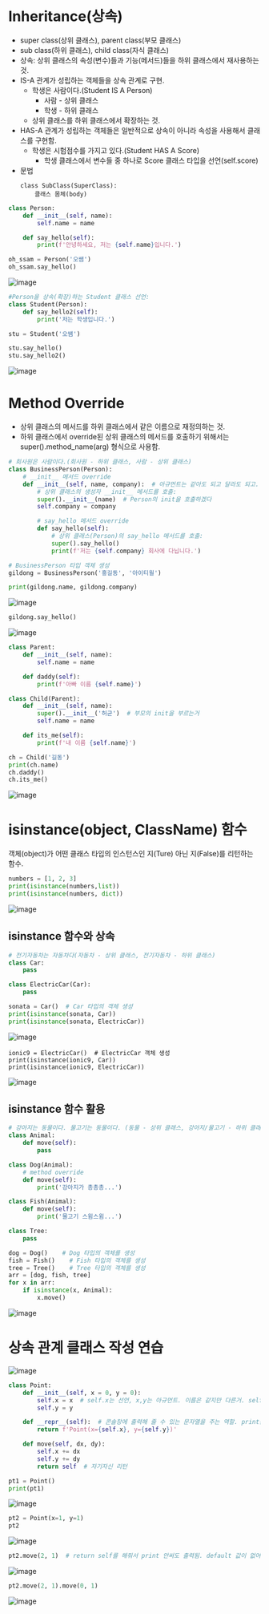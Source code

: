 # Inheritance(상속)
- super class(상위 클래스), parent class(부모 클래스)
- sub class(하위 클래스), child class(자식 클래스)
- 상속: 상위 클래스의 속성(변수)들과 기능(메서드)들을 하위 클래스에서 재사용하는 것.
- IS-A 관계가 성립하는 객체들을 상속 관계로 구현.
  - 학생은 사람이다.(Student IS A Person)
    - 사람 - 상위 클래스
    - 학생 - 하위 클래스
  - 상위 클래스를 하위 클래스에서 확장하는 것.
- HAS-A 관계가 성립하는 객체들은 일반적으로 상속이 아니라 속성을 사용해서 클래스를 구현함.
  - 학생은 시험점수를 가지고 있다.(Student HAS A Score)
    - 학생 클래스에서 변수들 중 하나로 Score 클래스 타입을 선언(self.score)
- 문법
  ```
  class SubClass(SuperClass):
      클래스 몸체(body)
  ```
```python
class Person:
    def __init__(self, name):
        self.name = name

    def say_hello(self):
        print(f'안녕하세요, 저는 {self.name}입니다.')
```
```python
oh_ssam = Person('오쌤')
oh_ssam.say_hello()
```
![image](https://github.com/user-attachments/assets/93182882-f3dd-4e77-ab6f-85558db8f419)

```python
#Person을 상속(확장)하는 Student 클래스 선언:
class Student(Person):
    def say_hello2(self):
        print('저는 학생입니다.')
```
```python
stu = Student('오쌤')
```
```python
stu.say_hello()
stu.say_hello2()
```
![image](https://github.com/user-attachments/assets/544e9dda-bc5d-4db0-8c6c-833026ba163a)

# Method Override
- 상위 클래스의 메서드를 하위 클래스에서 같은 이름으로 재정의하는 것.
- 하위 클래스에서 override된 상위 클래스의 메서드를 호출하기 위해서는 super().method_name(arg) 형식으로 사용함.
```python
# 회사원은 사람이다.(회사원 - 하위 클래스, 사람 - 상위 클래스)
class BusinessPerson(Person):
    # __init__ 메서드 override
    def __init__(self, name, company):  # 아규먼트는 같아도 되고 달라도 되고. 이름만 똑같이
        # 상위 클래스의 생성자 __init__ 메서드를 호출:
        super().__init__(name)  # Person의 init을 호출하겠다
        self.company = company

        # say_hello 메서드 override
        def say_hello(self):
            # 상위 클래스(Person)의 say_hello 메서드를 호출:
            super().say_hello()
            print(f'저는 {self.company} 회사에 다닙니다.')
```
```python
# BusinessPerson 타입 객체 생성
gildong = BusinessPerson('홍길동', '아이티윌')
```
```python
print(gildong.name, gildong.company)
```
![image](https://github.com/user-attachments/assets/af84dd29-decf-434f-bd2a-a20b1016dcb7)
```python
gildong.say_hello()
```
![image](https://github.com/user-attachments/assets/5a6cd0d3-6f5a-4c61-acfe-3663c96b7817)
```python
class Parent:
    def __init__(self, name):
        self.name = name

    def daddy(self):
        print(f'아빠 이름 {self.name}')

class Child(Parent):
    def __init__(self, name):
        super().__init__('허균')  # 부모의 init을 부르는거
        self.name = name

    def its_me(self):
        print(f'내 이름 {self.name}')
```
```python
ch = Child('길동')
print(ch.name)
ch.daddy()
ch.its_me()
```
![image](https://github.com/user-attachments/assets/04257a16-450f-4be8-b9fb-11a64c9e37d9)

# isinstance(object, ClassName) 함수
객체(object)가 어떤 클래스 타입의 인스턴스인 지(Ture) 아닌 지(False)를 리턴하는 함수.
```python
numbers = [1, 2, 3]
print(isinstance(numbers,list))
print(isinstance(numbers, dict))
```
![image](https://github.com/user-attachments/assets/55f0f878-4d1f-4e97-9d11-aae65ab62656)
## isinstance 함수와 상속
```python
# 전기자동차는 자동차다(자동차 - 상위 클래스, 전기자동차 - 하위 클래스)
class Car:
    pass

class ElectricCar(Car):
    pass
```
```python
sonata = Car()  # Car 타입의 객체 생성
print(isinstance(sonata, Car))
print(isinstance(sonata, ElectricCar))
```
![image](https://github.com/user-attachments/assets/51b50fb0-4509-42da-a19e-5b272d16924e)
```pyhon
ionic9 = ElectricCar()  # ElectricCar 객체 생성
print(isinstance(ionic9, Car))
print(isinstance(ionic9, ElectricCar))
```
![image](https://github.com/user-attachments/assets/1fa29159-d55b-4b8a-9759-392d255765d6)
## isinstance 함수 활용
```python
# 강아지는 동물이다. 물고기는 동물이다. (동물 - 상위 클래스, 강아지/물고기 - 하위 클래스)
class Animal:
    def move(self):
        pass

class Dog(Animal):
    # method override
    def move(self):
        print('강아지가 총총총...')

class Fish(Animal):
    def move(self):
        print('물고기 스윔스윔...')

class Tree:
    pass
```
```python
dog = Dog()    # Dog 타입의 객체를 생성
fish = Fish()    # Fish 타입의 객체를 생성
tree = Tree()    # Tree 타입의 객체를 생성
arr = [dog, fish, tree]
for x in arr:
    if isinstance(x, Animal):
        x.move()
```
![image](https://github.com/user-attachments/assets/7518abb3-0539-4fa6-bc6a-3a53a9732d43)

# 상속 관계 클래스 작성 연습<br>
![image](https://github.com/user-attachments/assets/720bb5ba-b262-4434-9830-2c3d46884b08)

```python
class Point:
    def __init__(self, x = 0, y = 0):
        self.x = x  # self.x는 선언, x,y는 아규먼트. 이름은 같지만 다른거. self.x => Point라는 객체가 가지고 있는 변수 x
        self.y = y

    def __repr__(self):  # 콘솔창에 출력해 줄 수 있는 문자열을 주는 역할. print문 쓰는거 아님.
        return f'Point(x={self.x}, y={self.y})'

    def move(self, dx, dy):
        self.x += dx
        self.y += dy
        return self  # 자기자신 리턴
```
```python
pt1 = Point()
print(pt1)
```
![image](https://github.com/user-attachments/assets/4870e753-9e52-496f-8372-98ce5bdb2d37)
```python
pt2 = Point(x=1, y=1)
pt2
```
![image](https://github.com/user-attachments/assets/98b34363-62ca-42b2-90a4-0a4984a9c859)
```python
pt2.move(2, 1)  # return self를 해줘서 print 안써도 출력됨. default 값이 없어서 값을 무조건 넘겨야 함
```
![image](https://github.com/user-attachments/assets/9b787d07-dda0-427b-85e1-db915a1f45d8)
```python
pt2.move(2, 1).move(0, 1)
```
![image](https://github.com/user-attachments/assets/0e6f47f4-c217-4e6a-84f6-89d9637c4575)
